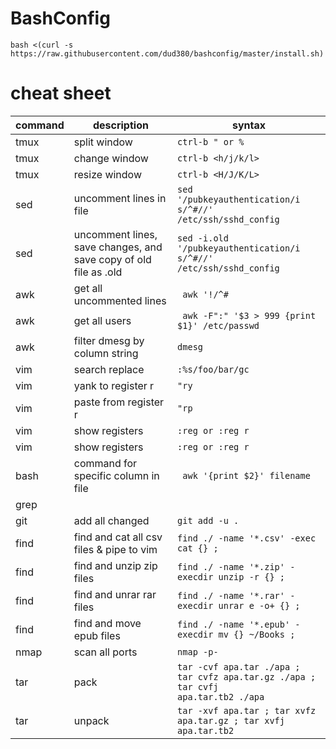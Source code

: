 # BashConfig #
`bash <(curl -s https://raw.githubusercontent.com/dud380/bashconfig/master/install.sh)`

# cheat sheet #


| command   | description               | syntax                                                        |
|---        |---                        |---                                                            |
| tmux      | split window              | <code>ctrl-b " or %</code>                                    |
| tmux      | change window             | <code>ctrl-b <h/j/k/l></code>                                    |
| tmux      | resize window             | <code>ctrl-b <H/J/K/L></code>                                    |
| sed       | uncomment lines in file   | <code>sed '/pubkeyauthentication/i s/^#//' /etc/ssh/sshd_config</code> |
| sed       | uncomment lines, save changes, and save copy of old file as .old |<code>sed -i.old '/pubkeyauthentication/i s/^#//' /etc/ssh/sshd_config</code>|
| awk       | get all uncommented lines |<code> awk '!/^#|^$/ {print}' /etc/ssh/sshd_conf</code>|
| awk       | get all users             |<code> awk -F":" '$3 > 999 {print $1}' /etc/passwd </code>|
| awk       | filter dmesg by column string | <code>dmesg | awk 'tolower($2) ~ /bluetooth/ {print $1 " " $2}' </code> |
| vim       | search replace            | <code>:%s/foo/bar/gc</code> |
| vim       | yank to register r        | <code>"ry</code> |
| vim       | paste from register r     | <code>"rp</code> |
| vim       | show registers            | <code>:reg or :reg r</code> |
| vim       | show registers            | <code>:reg or :reg r</code> |
| bash      | command for specific column in file | <code> awk '{print $2}' filename | while read line; do du -h $line ;done</code>|
| grep      |                           | <code></code>|
| git       | add all changed           | <code>git add -u .</code> |
| find      | find and cat all csv files & pipe to vim | <code>find ./ -name '*.csv' -exec cat {} \; | vim -</code> |
| find      | find and unzip zip files  | <code>find ./ -name '*.zip' -execdir unzip -r {} \;</code> |
| find      | find and unrar rar files  | <code>find ./ -name '*.rar' -execdir unrar e -o+ {} \;</code> |
| find      | find and move epub files  | <code>find ./ -name '*.epub' -execdir mv {} ~/Books \;</code> |
| nmap      | scan all ports            | <code>nmap -p- </code>|
| tar       | pack                      | <code>tar -cvf apa.tar ./apa ; tar cvfz apa.tar.gz ./apa ; tar cvfj apa.tar.tb2 ./apa</code> |
| tar       | unpack                    | <code>tar -xvf apa.tar ; tar xvfz apa.tar.gz ; tar xvfj apa.tar.tb2</code> |
